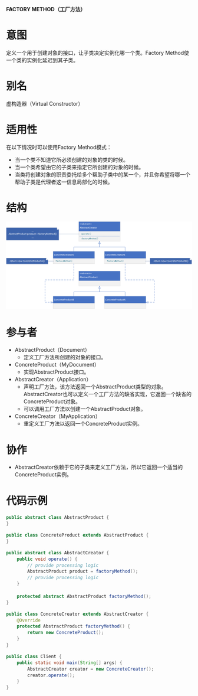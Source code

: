 **FACTORY METHOD（工厂方法）**

# 意图

定义一个用于创建对象的接口，让子类决定实例化哪一个类。Factory Method使一个类的实例化延迟到其子类。

# 别名

虚构造器（Virtual Constructor）

# 适用性

在以下情况时可以使用Factory Method模式：

* 当一个类不知道它所必须创建的对象的类的时候。
* 当一个类希望由它的子类来指定它所创建的对象的时候。
* 当类将创建对象的职责委托给多个帮助子类中的某一个，并且你希望将哪一个帮助子类是代理者这一信息局部化的时候。

# 结构

![class diagram](./assets/class.png)

# 参与者

* AbstractProduct（Document）
    * 定义工厂方法所创建的对象的接口。
* ConcreteProduct（MyDocument）
    * 实现AbstractProduct接口。
* AbstractCreator（Application）
    * 声明工厂方法，该方法返回一个AbstractProduct类型的对象。AbstractCreator也可以定义一个工厂方法的缺省实现，它返回一个缺省的ConcreteProduct对象。
    * 可以调用工厂方法以创建一个AbstractProduct对象。
* ConcreteCreator（MyApplication）
    * 重定义工厂方法以返回一个ConcreteProduct实例。

# 协作

* AbstractCreator依赖于它的子类来定义工厂方法，所以它返回一个适当的ConcreteProduct实例。

# 代码示例

```java
public abstract class AbstractProduct {
}
```

```java
public class ConcreteProduct extends AbstractProduct {
}
```

```java
public abstract class AbstractCreator {
    public void operate() {
        // provide processing logic
        AbstractProduct product = factoryMethod();
        // provide processing logic
    }

    protected abstract AbstractProduct factoryMethod();
}
```

```java
public class ConcreteCreator extends AbstractCreator {
    @Override
    protected AbstractProduct factoryMethod() {
        return new ConcreteProduct();
    }
}
```

```java
public class Client {
    public static void main(String[] args) {
        AbstractCreator creator = new ConcreteCreator();
        creator.operate();
    }
}
```
